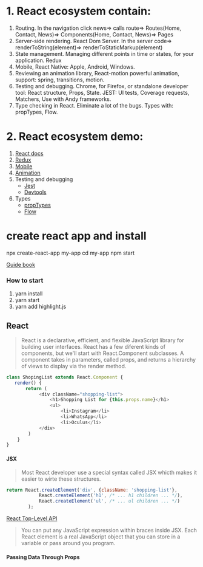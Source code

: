 # 1. React ecosystem contain: 
1. Routing. In the navigation click news=> calls route=> Routes(Home, Contact, News)=> Components(Home, Contact, News)=> Pages 
1. Server-side rendering. React Dom Server. In the server code=> renderToString(element)=> renderToStaticMarkup(element) 
1. State management. Managing different points in time or states, for your application. Redux 
1. Mobile, React Native: Apple, Android, Windows. 
1. Reviewing an animation library, React-motion powerful animation, support: spring, transitions, motion. 
1. Testing and debugging. Chrome, for Firefox, or standalone developer tool: React structure, Props, State. JEST: UI tests, Coverage requests, Matchers, Use with Andy frameworks. 
1. Type checking in React. Eliminate a lot of the bugs. Types with: propTypes, Flow.

# 2. React ecosystem demo:
1. [React docs](facebook.github.io/react)  
1. [Redux](redux.js.org) 
1. [Mobile](facebook.github.io/react-native) 
1. [Animation](github.com/chenglou/react-motion)
1. Testing and debugging
    * [Jest](facebook.github.io/jest)
    * [Devtools](github.com/facebook/react-devtools)
1. Types
    * [propTypes](github.com/reactjs/prop-types)
    * [Flow](flow.org)


# create react app and install
npx create-react-app my-app
cd my-app
npm start

[Guide book](https://code.visualstudio.com/docs/nodejs/nodejs-tutorial#_debugging-your-express-application)
### How to start
1. yarn install
1. yarn start
1. yarn add highlight.js

## React
> React is a declarative, efficient, and flexible JavaScript library for building user interfaces.
> React has a few diferent kinds of components, but we'll start with React.Component subclasses.
> A component takes in parameters, called props, and returns a hierarchy of views to display via the render method.
```javascript
class ShopingList extends React.Component {
   render() {
       return (
            <div className="shopping-list">
                <h1>Shopping List for {this.props.name}</h1>
                <ul>
                    <li>Instagram</li>
                    <li>WhatsApp</li>
                    <li>Oculus</li>
            </div>
        )
    }
}
```
#### JSX
> Most React developer use a special syntax called JSX whicth makes it easier to wirte these structures.
```javascript
return React.createElement('div', {className: 'shopping-list'},
            React.createElement('h1', /* ... h1 children ... */),
            React.createElement('ul', /* ... ul children ... */)
        );
```
[React Top-Level API](https://reactjs.org/docs/react-api.html#createelement)

> You can put any JavaScript expression within braces inside JSX. Each React element is a real JavaScript object that you can store in a variable or pass around you program.

#### Passing Data Through Props